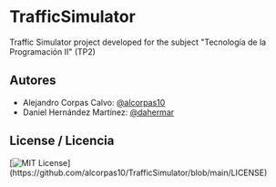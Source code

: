 # TrafficSimulator

Traffic Simulator project developed for the subject "Tecnología de la Programación II" (TP2)

## Autores

- Alejandro Corpas Calvo: [@alcorpas10](https://github.com/alcorpas10)
- Daniel Hernández Martínez: [@dahermar](https://github.com/dahermar)

## License / Licencia

[![MIT License](https://img.shields.io/apm/l/atomic-design-ui.svg?)](https://github.com/alcorpas10/TrafficSimulator/blob/main/LICENSE)

